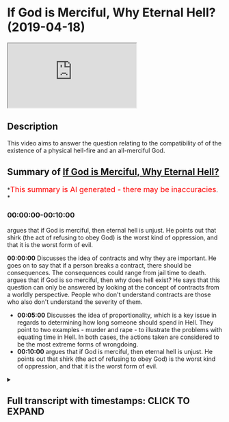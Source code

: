# If God is Merciful, Why Eternal Hell? (2019-04-18)

<iframe loading='lazy' allow='autoplay' src='https://www.youtube.com/embed/8pYwCzTTiG4'></iframe>

## Description

This video aims to answer the question relating to the compatibility of of the existence of a physical hell-fire and an all-merciful God.

## Summary of [If God is Merciful, Why Eternal Hell?](https://www.youtube.com/watch?v=8pYwCzTTiG4)

*<span style="color:red; font-size:125%">This summary is AI generated - there may be inaccuracies</span>. *

### <a onclick="modifyYTiframeseektime('0')">00:00:00-00:10:00</a>

argues that if God is merciful, then eternal hell is unjust. He points out that shirk (the act of refusing to obey God) is the worst kind of oppression, and that it is the worst form of evil.

**<a onclick="modifyYTiframeseektime('0')">00:00:00</a>** Discusses the idea of contracts and why they are important. He goes on to say that if a person breaks a contract, there should be consequences. The consequences could range from jail time to death. argues that if God is so merciful, then why does hell exist? He says that this question can only be answered by looking at the concept of contracts from a worldly perspective. People who don't understand contracts are those who also don't understand the severity of them.

* **<a onclick="modifyYTiframeseektime('300')">00:05:00</a>** Discusses the idea of proportionality, which is a key issue in regards to determining how long someone should spend in Hell. They point to two examples - murder and rape - to illustrate the problems with equating time in Hell. In both cases, the actions taken are considered to be the most extreme forms of wrongdoing.
* **<a onclick="modifyYTiframeseektime('600')">00:10:00</a>** argues that if God is merciful, then eternal hell is unjust. He points out that shirk (the act of refusing to obey God) is the worst kind of oppression, and that it is the worst form of evil.

<details><summary><h2>Full transcript with timestamps: CLICK TO EXPAND</h2></summary>

<a onclick="modifyYTiframeseektime('0')">0:00:00</a> why am I talking about contract and why  
<a onclick="modifyYTiframeseektime('2')">0:00:02</a> why my dad made that up that version the  
<a onclick="modifyYTiframeseektime('4')">0:00:04</a> reason is this there is something which  
<a onclick="modifyYTiframeseektime('7')">0:00:07</a> unifies yes Western saw and Islamic  
<a onclick="modifyYTiframeseektime('11')">0:00:11</a> thought and it is the idea of contract  
<a onclick="modifyYTiframeseektime('13')">0:00:13</a> it is the idea of contract the Quran  
<a onclick="modifyYTiframeseektime('17')">0:00:17</a> says er you a lady named Oh Bulbul are  
<a onclick="modifyYTiframeseektime('19')">0:00:19</a> quotes o you who believe  
<a onclick="modifyYTiframeseektime('22')">0:00:22</a> to fill the contracts and in liberal  
<a onclick="modifyYTiframeseektime('26')">0:00:26</a> theory one of the underpinning things is  
<a onclick="modifyYTiframeseektime('28')">0:00:28</a> God make sure that you fulfill the  
<a onclick="modifyYTiframeseektime('30')">0:00:30</a> contract because it's so obvious that  
<a onclick="modifyYTiframeseektime('35')">0:00:35</a> chaos would ensue listen carefully chaos  
<a onclick="modifyYTiframeseektime('39')">0:00:39</a> would ensue if contracts are not abided  
<a onclick="modifyYTiframeseektime('42')">0:00:42</a> by imagine you have peace treaties  
<a onclick="modifyYTiframeseektime('45')">0:00:45</a> between countries and they're revoked  
<a onclick="modifyYTiframeseektime('47')">0:00:47</a> straight away because contracts are not  
<a onclick="modifyYTiframeseektime('48')">0:00:48</a> respected contracts are important on  
<a onclick="modifyYTiframeseektime('53')">0:00:53</a> everyone's world view on our world view  
<a onclick="modifyYTiframeseektime('56')">0:00:56</a> and on their world view why is that  
<a onclick="modifyYTiframeseektime('59')">0:00:59</a> important because imagine listen  
<a onclick="modifyYTiframeseektime('64')">0:01:04</a> carefully what is the consequence  
<a onclick="modifyYTiframeseektime('67')">0:01:07</a> according to them of rupturing a  
<a onclick="modifyYTiframeseektime('72')">0:01:12</a> contract yeah you can have anarchy but  
<a onclick="modifyYTiframeseektime('76')">0:01:16</a> usually the law has in place legal  
<a onclick="modifyYTiframeseektime('79')">0:01:19</a> consequences yes if the law hasn't quit  
<a onclick="modifyYTiframeseektime('81')">0:01:21</a> and place legal consequences which can  
<a onclick="modifyYTiframeseektime('83')">0:01:23</a> range from prison sentence to finding to  
<a onclick="modifyYTiframeseektime('85')">0:01:25</a> death in the case of treason the idea  
<a onclick="modifyYTiframeseektime('88')">0:01:28</a> that there should be a consequence  
<a onclick="modifyYTiframeseektime('90')">0:01:30</a> attached to a severing of a contract is  
<a onclick="modifyYTiframeseektime('93')">0:01:33</a> universally understood almost except  
<a onclick="modifyYTiframeseektime('95')">0:01:35</a> with anarchists and other people right I  
<a onclick="modifyYTiframeseektime('98')">0:01:38</a> imagine this imagine we as human beings  
<a onclick="modifyYTiframeseektime('101')">0:01:41</a> are severing a contract with the  
<a onclick="modifyYTiframeseektime('108')">0:01:48</a> ultimate source of protection wait a  
<a onclick="modifyYTiframeseektime('111')">0:01:51</a> minute stay that one more time I don't  
<a onclick="modifyYTiframeseektime('114')">0:01:54</a> know how you made that diversion and you  
<a onclick="modifyYTiframeseektime('115')">0:01:55</a> came back and what you're talking about  
<a onclick="modifyYTiframeseektime('117')">0:01:57</a> the ultimate source of protection we  
<a onclick="modifyYTiframeseektime('120')">0:02:00</a> believe is Allah he provides the  
<a onclick="modifyYTiframeseektime('123')">0:02:03</a> ultimate source of protection so isn't  
<a onclick="modifyYTiframeseektime('128')">0:02:08</a> it the same logic to suppose to  
<a onclick="modifyYTiframeseektime('131')">0:02:11</a> postulate to submit to say  
<a onclick="modifyYTiframeseektime('133')">0:02:13</a> if you break the contract that was  
<a onclick="modifyYTiframeseektime('137')">0:02:17</a> initially in place some it's up and that  
<a onclick="modifyYTiframeseektime('141')">0:02:21</a> you agreed upon and the prime model  
<a onclick="modifyYTiframeseektime('143')">0:02:23</a> sales if you sell that contract there  
<a onclick="modifyYTiframeseektime('147')">0:02:27</a> should be a consequence and it's within  
<a onclick="modifyYTiframeseektime('152')">0:02:32</a> the rights of the source of protection  
<a onclick="modifyYTiframeseektime('157')">0:02:37</a> to remove that protection from you  
<a onclick="modifyYTiframeseektime('165')">0:02:45</a> that's why the question that's usually  
<a onclick="modifyYTiframeseektime('167')">0:02:47</a> postulated in these discussions is if  
<a onclick="modifyYTiframeseektime('171')">0:02:51</a> God is so merciful then why does hell  
<a onclick="modifyYTiframeseektime('175')">0:02:55</a> exists why is he putting the people in  
<a onclick="modifyYTiframeseektime('177')">0:02:57</a> the Hellfire  
<a onclick="modifyYTiframeseektime('179')">0:02:59</a> what kind of merciful God is that he  
<a onclick="modifyYTiframeseektime('181')">0:03:01</a> putting their people in the Hellfire  
<a onclick="modifyYTiframeseektime('182')">0:03:02</a> what kind of Justice is that the  
<a onclick="modifyYTiframeseektime('186')">0:03:06</a> Hellfire is an ultimate manifestation of  
<a onclick="modifyYTiframeseektime('192')">0:03:12</a> the removal of a large protection from  
<a onclick="modifyYTiframeseektime('197')">0:03:17</a> humans see the whole time  
<a onclick="modifyYTiframeseektime('200')">0:03:20</a> the Hellfire is an ultimate  
<a onclick="modifyYTiframeseektime('203')">0:03:23</a> manifestation of the removal of a large  
<a onclick="modifyYTiframeseektime('208')">0:03:28</a> protection from human beings and since  
<a onclick="modifyYTiframeseektime('214')">0:03:34</a> we agree on the premise that's  
<a onclick="modifyYTiframeseektime('220')">0:03:40</a> consequentially justifiable to say that  
<a onclick="modifyYTiframeseektime('226')">0:03:46</a> protection should no longer be afforded  
<a onclick="modifyYTiframeseektime('228')">0:03:48</a> to those who serve Allah contracts then  
<a onclick="modifyYTiframeseektime('232')">0:03:52</a> what more contracts more problematic to  
<a onclick="modifyYTiframeseektime('236')">0:03:56</a> sever than the one who is providing for  
<a onclick="modifyYTiframeseektime('238')">0:03:58</a> you in all aspects and domains and  
<a onclick="modifyYTiframeseektime('241')">0:04:01</a> spheres of life the answer to that  
<a onclick="modifyYTiframeseektime('245')">0:04:05</a> question is the people that don't  
<a onclick="modifyYTiframeseektime('250')">0:04:10</a> understand the Hellfire and the  
<a onclick="modifyYTiframeseektime('252')">0:04:12</a> punishment therein are those same people  
<a onclick="modifyYTiframeseektime('255')">0:04:15</a> that don't understand the severity of  
<a onclick="modifyYTiframeseektime('259')">0:04:19</a> the contract and they have agreed to and  
<a onclick="modifyYTiframeseektime('262')">0:04:22</a> that they were reminded off  
<a onclick="modifyYTiframeseektime('266')">0:04:26</a> in this world so you see it all makes  
<a onclick="modifyYTiframeseektime('273')">0:04:33</a> sense now  
<a onclick="modifyYTiframeseektime('274')">0:04:34</a> but someone may argue someone may argue  
<a onclick="modifyYTiframeseektime('278')">0:04:38</a> and say but hold on no problem I  
<a onclick="modifyYTiframeseektime('281')">0:04:41</a> understand this concept I understand yes  
<a onclick="modifyYTiframeseektime('286')">0:04:46</a> that if you sever the contract there  
<a onclick="modifyYTiframeseektime('289')">0:04:49</a> should be consequences  
<a onclick="modifyYTiframeseektime('291')">0:04:51</a> yeah if you sever the contract there  
<a onclick="modifyYTiframeseektime('294')">0:04:54</a> should be consequences from this  
<a onclick="modifyYTiframeseektime('296')">0:04:56</a> perspective God is within his rights to  
<a onclick="modifyYTiframeseektime('299')">0:04:59</a> give you those consequences  
<a onclick="modifyYTiframeseektime('303')">0:05:03</a> so what then about proportionality for  
<a onclick="modifyYTiframeseektime('308')">0:05:08</a> instance if someone was a Kaffir for  
<a onclick="modifyYTiframeseektime('311')">0:05:11</a> this believer someone who severed the  
<a onclick="modifyYTiframeseektime('313')">0:05:13</a> contract because ways it is believer at  
<a onclick="modifyYTiframeseektime('316')">0:05:16</a> this believer if someone kasev literally  
<a onclick="modifyYTiframeseektime('321')">0:05:21</a> means kuffara from the farmer the farmer  
<a onclick="modifyYTiframeseektime('325')">0:05:25</a> because he's literally covering the  
<a onclick="modifyYTiframeseektime('328')">0:05:28</a> truth like the seeds you coat it with  
<a onclick="modifyYTiframeseektime('332')">0:05:32</a> soil and the truth you're covering it  
<a onclick="modifyYTiframeseektime('335')">0:05:35</a> with falsehood and that is the ultimate  
<a onclick="modifyYTiframeseektime('337')">0:05:37</a> manifestation of the severing of the  
<a onclick="modifyYTiframeseektime('340')">0:05:40</a> contract well the question of  
<a onclick="modifyYTiframeseektime('343')">0:05:43</a> proportionality will come into play  
<a onclick="modifyYTiframeseektime('344')">0:05:44</a> because they'll say ok if they were  
<a onclick="modifyYTiframeseektime('346')">0:05:46</a> disbelievers for three years or five  
<a onclick="modifyYTiframeseektime('349')">0:05:49</a> years or ten years or twenty years then  
<a onclick="modifyYTiframeseektime('352')">0:05:52</a> why should they be in the Hellfire  
<a onclick="modifyYTiframeseektime('353')">0:05:53</a> forever  
<a onclick="modifyYTiframeseektime('354')">0:05:54</a> and this is a lack of proportionality  
<a onclick="modifyYTiframeseektime('359')">0:05:59</a> yes this is a lack of proportionality  
<a onclick="modifyYTiframeseektime('362')">0:06:02</a> well we say to that who told you that  
<a onclick="modifyYTiframeseektime('369')">0:06:09</a> times did all be treated equally and  
<a onclick="modifyYTiframeseektime('372')">0:06:12</a> sins should be connected to time  
<a onclick="modifyYTiframeseektime('375')">0:06:15</a> inextricably let me give an example and  
<a onclick="modifyYTiframeseektime('377')">0:06:17</a> this brother of mine codable andalusi we  
<a onclick="modifyYTiframeseektime('382')">0:06:22</a> were discussing this he was giving me  
<a onclick="modifyYTiframeseektime('383')">0:06:23</a> these pointers was a really good example  
<a onclick="modifyYTiframeseektime('385')">0:06:25</a> he gave I like to give him credit for  
<a onclick="modifyYTiframeseektime('388')">0:06:28</a> that he said for example if someone  
<a onclick="modifyYTiframeseektime('391')">0:06:31</a> takes out a knife and he stabs someone  
<a onclick="modifyYTiframeseektime('395')">0:06:35</a> goes straight for the jugular and kills  
<a onclick="modifyYTiframeseektime('398')">0:06:38</a> the person in three  
<a onclick="modifyYTiframeseektime('399')">0:06:39</a> seconds yes if someone does that in  
<a onclick="modifyYTiframeseektime('403')">0:06:43</a> three seconds should they be punished  
<a onclick="modifyYTiframeseektime('407')">0:06:47</a> for three seconds on this logic they  
<a onclick="modifyYTiframeseektime('412')">0:06:52</a> should be why not three seconds the only  
<a onclick="modifyYTiframeseektime('416')">0:06:56</a> were transgressing for three seconds so  
<a onclick="modifyYTiframeseektime('418')">0:06:58</a> go into prison for three seconds or do  
<a onclick="modifyYTiframeseektime('421')">0:07:01</a> this we'll go to the Hellfire for three  
<a onclick="modifyYTiframeseektime('422')">0:07:02</a> seconds no clearly there's a problem  
<a onclick="modifyYTiframeseektime('424')">0:07:04</a> with equating time here so the idea is  
<a onclick="modifyYTiframeseektime('429')">0:07:09</a>  or the association of partners with  
<a onclick="modifyYTiframeseektime('434')">0:07:14</a> Allah is valued so epistemic Lehi and  
<a onclick="modifyYTiframeseektime('439')">0:07:19</a> the ranking of crimes because is the  
<a onclick="modifyYTiframeseektime('443')">0:07:23</a> ultimate it is the ultimate rupturing of  
<a onclick="modifyYTiframeseektime('448')">0:07:28</a> the most important contracts by even  
<a onclick="modifyYTiframeseektime('451')">0:07:31</a> doing it for one second even believing  
<a onclick="modifyYTiframeseektime('455')">0:07:35</a> in that and doing it for one second it's  
<a onclick="modifyYTiframeseektime('458')">0:07:38</a> conceivable for one second two seconds  
<a onclick="modifyYTiframeseektime('461')">0:07:41</a> five seconds and you die upon it and  
<a onclick="modifyYTiframeseektime('464')">0:07:44</a> although your last five seconds that you  
<a onclick="modifyYTiframeseektime('466')">0:07:46</a> will be in eternal punishment in the  
<a onclick="modifyYTiframeseektime('469')">0:07:49</a> Hellfire and that is logically  
<a onclick="modifyYTiframeseektime('471')">0:07:51</a> rationally justifiable on both  
<a onclick="modifyYTiframeseektime('475')">0:07:55</a> worldviews because to understand Allah  
<a onclick="modifyYTiframeseektime('483')">0:08:03</a> and for hate we must understand shift  
<a onclick="modifyYTiframeseektime('488')">0:08:08</a> and how dark and horrible and evil and  
<a onclick="modifyYTiframeseektime('494')">0:08:14</a> grotesque and disgusting this crime is  
<a onclick="modifyYTiframeseektime('502')">0:08:22</a> out there someone redirects their  
<a onclick="modifyYTiframeseektime('510')">0:08:30</a> veneration  
<a onclick="modifyYTiframeseektime('511')">0:08:31</a> they love their or their hope their  
<a onclick="modifyYTiframeseektime('518')">0:08:38</a> faith  
<a onclick="modifyYTiframeseektime('520')">0:08:40</a> from the one who is offering all sorts  
<a onclick="modifyYTiframeseektime('524')">0:08:44</a> of health and also says a protection  
<a onclick="modifyYTiframeseektime('526')">0:08:46</a> from fear who is a loss of a Noah to  
<a onclick="modifyYTiframeseektime('529')">0:08:49</a> Allah this is the most problematic and  
<a onclick="modifyYTiframeseektime('534')">0:08:54</a> egregious and the most vile of crimes  
<a onclick="modifyYTiframeseektime('539')">0:08:59</a> any human being could do well success  
<a onclick="modifyYTiframeseektime('542')">0:09:02</a> was the murder was the rape there's  
<a onclick="modifyYTiframeseektime('546')">0:09:06</a> nothing worse than that  
<a onclick="modifyYTiframeseektime('548')">0:09:08</a> why is murder on because it's an  
<a onclick="modifyYTiframeseektime('552')">0:09:12</a> ultimate violation of someone's right to  
<a onclick="modifyYTiframeseektime('556')">0:09:16</a> life why is rape run because it's an  
<a onclick="modifyYTiframeseektime('562')">0:09:22</a> ultimate violation of a man or a woman's  
<a onclick="modifyYTiframeseektime('566')">0:09:26</a> right to dignity and to decision-making  
<a onclick="modifyYTiframeseektime('569')">0:09:29</a> in sexual intercourse so why is  
<a onclick="modifyYTiframeseektime('576')">0:09:36</a> wrong because it's an ultimate  
<a onclick="modifyYTiframeseektime('579')">0:09:39</a> redirection it's an ultimate redirection  
<a onclick="modifyYTiframeseektime('586')">0:09:46</a> of all of the attitudes the beliefs and  
<a onclick="modifyYTiframeseektime('591')">0:09:51</a> the actions that should be positions to  
<a onclick="modifyYTiframeseektime('598')">0:09:58</a> the one who allows them to be positioned  
<a onclick="modifyYTiframeseektime('600')">0:10:00</a> to anything in the first place to other  
<a onclick="modifyYTiframeseektime('603')">0:10:03</a> than him it's the worst kind of  
<a onclick="modifyYTiframeseektime('607')">0:10:07</a> oppression shirk is the worst kind of  
<a onclick="modifyYTiframeseektime('611')">0:10:11</a> oppression  
</details>
